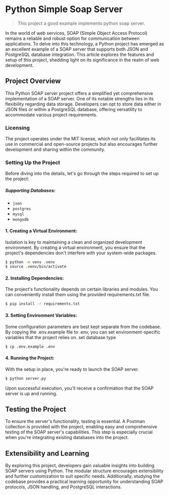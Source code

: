 # Python Simple Soap Server


> This project a good example implements python soap server. 

In the world of web services, SOAP (Simple Object Access Protocol) remains a reliable and robust option for communication between applications. To delve into this technology, a Python project has emerged as an excellent example of a SOAP server that supports both JSON and PostgreSQL database integration. This article explores the features and setup of this project, shedding light on its significance in the realm of web development.



## Project Overview

This Python SOAP server project offers a simplified yet comprehensive implementation of a SOAP server. One of its notable strengths lies in its flexibility regarding data storage. Developers can opt to store data either in JSON files or within a PostgreSQL database, offering versatility to accommodate various project requirements.

### Licensing

The project operates under the MIT license, which not only facilitates its use in commercial and open-source projects but also encourages further development and sharing within the community.

### Setting Up the Project

Before diving into the details, let's go through the steps required to set up the project:

##### Supporting Databases:
 - `json`
 - `postgres`
 - `mysql`
 - `mongodb`


#### 1. Creating a Virtual Environment:
Isolation is key to maintaining a clean and organized development environment. By creating a virtual environment, you ensure that the project's dependencies don't interfere with your system-wide packages.
 
```sh
$ python -m venv .venv
$ source .venv/bin/activate
```
#### 2. Installing Dependencies:
The project's functionality depends on certain libraries and modules. You can conveniently install them using the provided requirements.txt file.

```sh
$ pip install -r requirements.txt
```
#### 3. Setting Environment Variables:
Some configuration parameters are best kept separate from the codebase. By copying the .env.example file to .env, you can set environment-specific variables that the project relies on.
set database type
```sh
$ cp .env.example .env

```
#### 4. Running the Project: 
With the setup in place, you're ready to launch the SOAP server.

```sh
$ python server.py
```
Upon successful execution, you'll receive a confirmation that the SOAP server is up and running.


## Testing the Project

To ensure the server's functionality, testing is essential. A Postman collection is provided with the project, enabling easy and comprehensive testing of the SOAP server's capabilities. This step is especially crucial when you're integrating existing databases into the project.

## Extensibility and Learning

By exploring this project, developers gain valuable insights into building SOAP servers using Python. The modular structure encourages extensibility and further customization to suit specific needs. Additionally, studying the codebase provides a practical learning opportunity for understanding SOAP protocols, JSON handling, and PostgreSQL interactions.

 



 